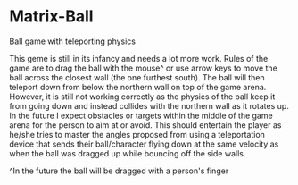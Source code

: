 # Matrix-Ball
Ball game with teleporting physics

This geme is still in its infancy and needs a lot more work. Rules of the game are to drag the ball with the mouse^ or use arrow keys to move the ball across the closest wall (the one furthest south). The ball will then teleport down from below the northern wall on top of the game arena. However, it is still not working correctly as the physics of the ball keep it from going down and instead collides with the northern wall as it rotates up. In the future I expect obstacles or targets within the middle of the game arena for the person to aim at or avoid. This should entertain the player as he/she tries to master the angles proposed from using a teleportation device that sends their ball/character flying down at the same velocity as when the ball was dragged up while bouncing off the side walls. 


^In the future the ball will be dragged with a person's finger
